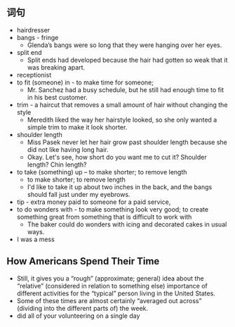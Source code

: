 ## 词句
- hairdresser
- bangs - fringe
	-  Glenda’s bangs were so long that they were hanging over her eyes.
- split end 
	- Split ends had developed because the hair had gotten so weak that it was breaking apart.
- receptionist
- to fit (someone) in - to make time for someone;
	-  Mr. Sanchez had a busy schedule, but he still had enough time to fit in his best customer.
- trim -  a haircut that removes a small amount of hair without changing the style
	- Meredith liked the way her hairstyle looked, so she only wanted a simple trim to make it look shorter.
- shoulder length
	- Miss Pasek never let her hair grow past shoulder length because she did not like having long hair.
	- Okay. Let's see, how short do you want me to cut it? Shoulder length? Chin length?
- to take (something) up – to make shorter; to remove length
	-  to make shorter; to remove length
	-  I'd like to take it up about two inches in the back, and the bangs should fall just under my eyebrows.
- tip -  extra money paid to someone for a paid service,
- to do wonders with -  to make something look very good; to create something great from something that is difficult to work with
	- The baker could do wonders with icing and decorated cakes in usual ways.
- I was a mess

## How Americans Spend Their Time
- Still, it gives you a “rough” (approximate; general) idea about the “relative” (considered in relation to something else) importance of different activities for the “typical” person living in the United States.
- Some of these times are almost certainly “averaged out across” (dividing into the different parts of) the week.
- did all of your volunteering on a single day